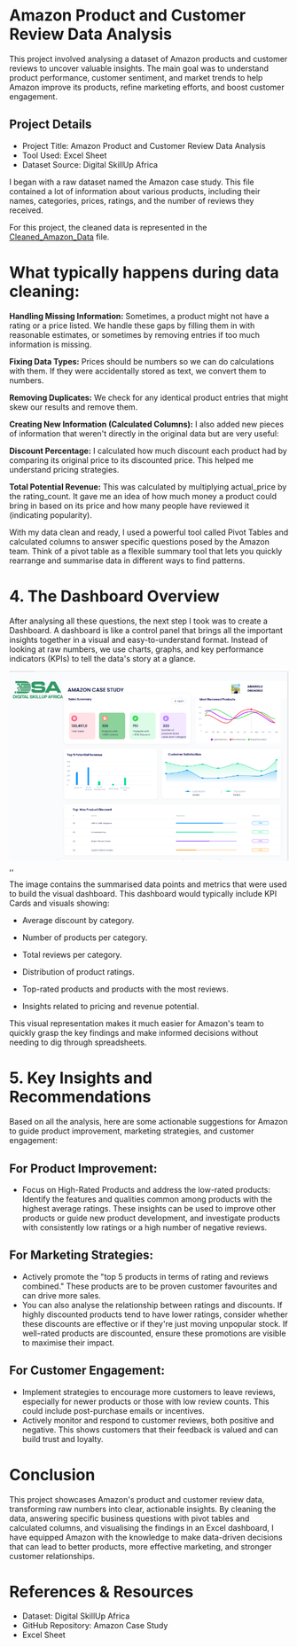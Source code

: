 # Amazon Product and Customer Review Data Analysis

This project involved analysing a dataset of Amazon products and customer reviews to uncover valuable insights. The main goal was to understand product performance, customer sentiment, and market trends to help Amazon improve its products, refine marketing efforts, and boost customer engagement.

## Project Details
- Project Title: Amazon Product and Customer Review Data Analysis
- Tool Used: Excel Sheet
- Dataset Source: Digital SkillUp Africa
  
I began with a raw dataset named the Amazon case study. This file contained a lot of information about various products, including their names, categories, prices, ratings, and the number of reviews they received.

For this project, the cleaned data is represented in the [Cleaned_Amazon_Data](Cleaned_Amazon_Data.xlsx) file. 

# What typically happens during data cleaning:

**Handling Missing Information:** Sometimes, a product might not have a rating or a price listed. We handle these gaps by filling them in with reasonable estimates, or sometimes by removing entries if too much information is missing.

**Fixing Data Types:** Prices should be numbers so we can do calculations with them. If they were accidentally stored as text, we convert them to numbers.

**Removing Duplicates:** We check for any identical product entries that might skew our results and remove them.

**Creating New Information (Calculated Columns):** I also added new pieces of information that weren't directly in the original data but are very useful:

**Discount Percentage:** I calculated how much discount each product had by comparing its original price to its discounted price. This helped me understand pricing strategies.

**Total Potential Revenue:** This was calculated by multiplying actual_price by the rating_count. It gave me an idea of how much money a product could bring in based on its price and how many people have reviewed it (indicating popularity).

With my data clean and ready, I used a powerful tool called Pivot Tables and calculated columns to answer specific questions posed by the Amazon team. Think of a pivot table as a flexible summary tool that lets you quickly rearrange and summarise data in different ways to find patterns.

# 4. The Dashboard Overview

After analysing all these questions, the next step I took was to create a Dashboard. A dashboard is like a control panel that brings all the important insights together in a visual and easy-to-understand format. Instead of looking at raw numbers, we use charts, graphs, and key performance indicators (KPIs) to tell the data's story at a glance.

   ![Dashboard](Capture.PNG) ,,
   
The image contains the summarised data points and metrics that were used to build the visual dashboard. This dashboard would typically include KPI Cards and visuals showing:

* Average discount by category.

* Number of products per category.

* Total reviews per category.

* Distribution of product ratings.

* Top-rated products and products with the most reviews.

* Insights related to pricing and revenue potential.

This visual representation makes it much easier for Amazon's team to quickly grasp the key findings and make informed decisions without needing to dig through spreadsheets.

# 5. Key Insights and Recommendations
Based on all the analysis, here are some actionable suggestions for Amazon to guide product improvement, marketing strategies, and customer engagement:

## For Product Improvement:
- Focus on High-Rated Products and address the low-rated products: Identify the features and qualities common among products with the highest average ratings. These insights can be used to improve other products or guide new product development, and investigate products with consistently low ratings or a high number of negative reviews.

## For Marketing Strategies:

- Actively promote the "top 5 products in terms of rating and reviews combined." These products are to be proven customer favourites and can drive more sales.
- You can also analyse the relationship between ratings and discounts. If highly discounted products tend to have lower ratings, consider whether these discounts are effective or if they're just moving unpopular stock. If well-rated products are discounted, ensure these promotions are visible to maximise their impact.

## For Customer Engagement:

- Implement strategies to encourage more customers to leave reviews, especially for newer products or those with low review counts. This could include post-purchase emails or incentives.
- Actively monitor and respond to customer reviews, both positive and negative. This shows customers that their feedback is valued and can build trust and loyalty.

# Conclusion

This project showcases Amazon's product and customer review data, transforming raw numbers into clear, actionable insights. By cleaning the data, answering specific business questions with pivot tables and calculated columns, and visualising the findings in an Excel dashboard, I have equipped Amazon with the knowledge to make data-driven decisions that can lead to better products, more effective marketing, and stronger customer relationships.

# References & Resources

- Dataset: Digital SkillUp Africa
- GitHub Repository: Amazon Case Study
- Excel Sheet
